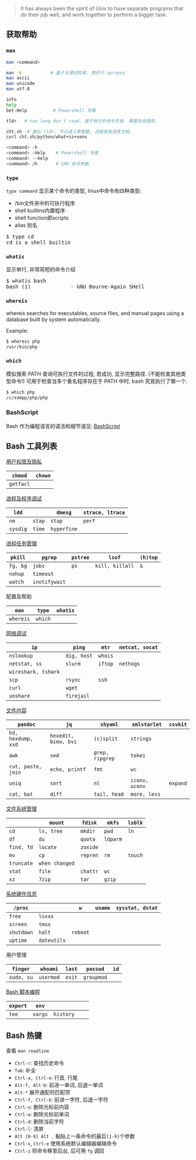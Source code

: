 > It has always been the spirit of Unix to have separate programs 
> that do their job well, and work together to perform a bigger task.

## 获取帮助

### `man`

```sh
man <command>

man -k           # 基于关键词检索, 等价于 apropos
man ascii
man unicode 
man utf-8

info
help
Get-Help          # Powershell 专属

tldr   # too long don't read, 基于例子的命令手册. 需要在线使用.

cht.sh  # 类似 tldr, 不过语义更智能, 还能查各语言文档. 
curl cht.sh/python/what+is+venv 

<command> -h
<command> -Help    # Powershell 专属
<command> --help
<command> /h       # CMD 命令参数
```

### `type`

`type command` 显示某个命令的类型, linux中命令有四种类型:
- /bin文件夹中的可执行程序
- shell builtins内置程序
- shell function即scripts
- alias 别名

<pre>
$ type cd
cd is a shell builtin
</pre>

### `whatis`

显示单行, 非常简短的命令介绍

<pre>
$ whatis bash
bash (1)             - GNU Bourne-Again SHell
</pre>

### `whereis`

whereis searches for executables, source files, and manual pages using a database built by system automatically.

Example:

```bash
$ whereis php
/usr/bin/php
```

### `which`

模拟搜索 PATH 查询可执行文件的过程, 若成功, 显示完整路径. (不能检查其他类型命令!) 可用于检查当多个重名程序存在于 PATH 中时, bash 究竟执行了哪一个.

```bash
$ which php
/c/xampp/php/php
```

### BashScript

Bash 作为编程语言的语法和细节请见: [BashScript](BashScript/ReadMe.md)

## Bash 工具列表

[用户权限及隐私](用户权限及隐私.md)

| `chmod` | `chown` |
| ------- | ------- |
| `getfacl`        |         |

[进程及程序调试](进程及程序调试.md)

| `ldd`    |  | `dmesg` | `strace, ltrace` |
| -------- | ------ | ------- | ---------------- |
| `nm`     | `stap` | `stap`  | `perf`           |
| `sysdig` | `time` | `hyperfine`        |                  |

[进程任务管理](进程任务管理.md)

| `pkill`  | `pgrep`   | `pstree` | `lsof`          | `(h)top`    |
| -------- | --------- | -------- | --------------- | --- |
| `fg, bg` | `jobs`    | `ps`     | `kill, killall` | `&` |
| `nohup`  | `timeout` |     |                 |     |
| `watch`  | `inotifywait`          |          |                 |     |

配置及帮助

| `man`     | `type`  | `whatis` |
| --------- | ------- | -------- |
| `whereis` | `which` |          |

[网络调试](网络调试.md)

| `ip`                | `ping`      | `mtr`   | `netcat, socat` |
| ------------------- | ----------- | ------- | --------------- |
| `nslookup`          | `dig, host` | `whois` |                 |
| `netstat, ss`           | `slurm`        | `iftop` | `nethogs`                |
| `wireshark, tshark` |             |         |                 |
| `scp`               | `rsync`     | `ssh`   |                 |
| `curl`              | `wget`      |         |                 |
| `unshare`           | `firejail`  |         |                 |

[文件内容](文件内容.md)

| `pandoc`           | `jq`                 | `shyaml`        | `xmlstarlet`   | `csvkit` |
| ------------------ | -------------------- | --------------- | -------------- | -------- |
| `hd, hexdump, xxd` | `hexedit, biew, bvi` | `(c)split`      | `strings`      |          |
| `awk`              | `sed`                | `grep, ripgrep` | `tokei`               |          |
| `cut, paste, join` | `echo, printf`       | `fmt`           |  `wc`             |          |
| `uniq`             | `sort`               | `nl`            | `iconv, uconv` | `expand` |
| `cat, bat`         | `diff`               | `tail, head`    | `more, less`   |          |

[文件系统管理](文件系统管理.md)

|            | `mount`        | `fdisk`  | `mkfs`   | `lsblk` |
| ---------- | -------------- | -------- | -------- | ------- |
| `cd`       | `ls, tree`     | `mkdir`  | `pwd`    | `ln`    |
| `df`       | `du`           | `quota`  | `ldparm` |         |
| `find, fd`     | `locate`       |  `zoxide`        |          |         |
| `mv`       | `cp`           | `repren` | `rm`     | `touch` |
| `truncate` | `when changed` |          |          |         |
| `stat`     | `file`         | `chattr` | `wc`     |         |
| `xz`       | `7zip`         | `tar`    | `gzip`         |         |

[系统硬件信息](系统硬件信息.md)

| `/proc`    | | `w`      | `uname` | `sysstat, dstat` |
| ---------- | -------- | -------- | ------- | ---------------- |
| `free`     | `lsxxx`  |          |         |                  |
| `screen`   | `tmux`   |          |         |                  |
| `shutdown` | `halt`   | `reboot` |         |                  |
| `uptime`   | `dateutils`         |          |         |                  |

用户管理

| `finger`   | `whoami`  | `last` | `passwd` | `id` |
| ---------- | --------- | ------ | -------- | ---- |
| `sudo, su` | `usermod` | `exit` | `groupmod`         |      |

[Bash 脚本编程](BashScript/变量.md)

| `export` | `env`   |     |     |     |
| -------- | ------- | --- | --- | --- |
| `tee`    | `xargs` | `history`    |     |     |

## Bash 热键

查看 `man readline`

- `Ctrl-r`: 查找历史命令
- `Tab`: 补全
- `Ctrl-a, Ctrl-e`: 行首, 行尾
- `Alt-f, Alt-b`: 前进一单词, 后退一单词
- `Alt-*` 展开通配符匹配项
- `Ctrl-f, Ctrl-b`: 前进一字符, 后退一字符
- `Ctrl-u`: 删除光标前内容
- `Ctrl-w`: 删除光标前单词
- `Ctrl-d`: 删除当前字符
- `Ctrl-l`: 清屏
- `Alt [0-9] Alt .` 黏贴上一条命令的最后`[1-9]`个参数
- `Ctrl-x`, `Ctrl-e` 使用系统默认编辑器编辑命令
- `Ctrl-z` 将命令移至后台, 后可用 `fg` 调回
